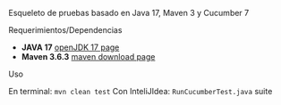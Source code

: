 

Esqueleto de pruebas basado en Java 17, Maven 3 y Cucumber 7

Requerimientos/Dependencias

+ **JAVA 17** [openJDK 17 page](https://openjdk.org/projects/jdk/17/)
+ **Maven 3.6.3** [maven download page](https://maven.apache.org/download.cgi)

Uso

En terminal: `mvn clean test`
Con InteliJIdea: `RunCucumberTest.java` suite